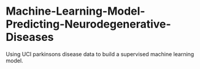# Machine-Learning-Model-Predicting-Neurodegenerative-Diseases
Using UCI parkinsons disease data to build a supervised machine learning model.
